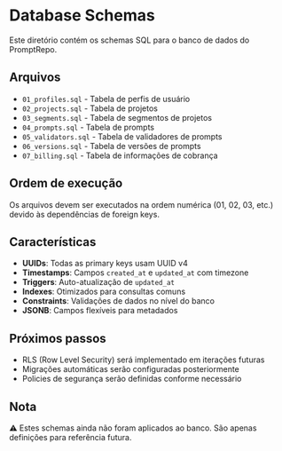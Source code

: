 # Database Schemas

Este diretório contém os schemas SQL para o banco de dados do PromptRepo.

## Arquivos

- `01_profiles.sql` - Tabela de perfis de usuário
- `02_projects.sql` - Tabela de projetos
- `03_segments.sql` - Tabela de segmentos de projetos
- `04_prompts.sql` - Tabela de prompts
- `05_validators.sql` - Tabela de validadores de prompts
- `06_versions.sql` - Tabela de versões de prompts
- `07_billing.sql` - Tabela de informações de cobrança

## Ordem de execução

Os arquivos devem ser executados na ordem numérica (01, 02, 03, etc.) devido às dependências de foreign keys.

## Características

- **UUIDs**: Todas as primary keys usam UUID v4
- **Timestamps**: Campos `created_at` e `updated_at` com timezone
- **Triggers**: Auto-atualização de `updated_at`
- **Indexes**: Otimizados para consultas comuns
- **Constraints**: Validações de dados no nível do banco
- **JSONB**: Campos flexíveis para metadados

## Próximos passos

- RLS (Row Level Security) será implementado em iterações futuras
- Migrações automáticas serão configuradas posteriormente
- Policies de segurança serão definidas conforme necessário

## Nota

⚠️ Estes schemas ainda não foram aplicados ao banco. São apenas definições para referência futura.
